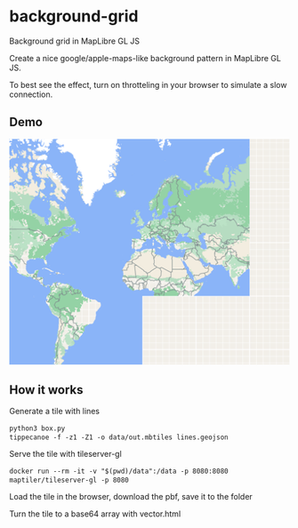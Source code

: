 # background-grid
Background grid in MapLibre GL JS

Create a nice google/apple-maps-like background pattern in MapLibre GL JS.

To best see the effect, turn on throtteling in your browser to simulate a slow connection.

## Demo

<a href="https://wipfli.github.io/background-grid">
<img src="maplibre.png">
</a>

## How it works

Generate a tile with lines

```
python3 box.py
tippecanoe -f -z1 -Z1 -o data/out.mbtiles lines.geojson
```

Serve the tile with tileserver-gl

```
docker run --rm -it -v "$(pwd)/data":/data -p 8080:8080 maptiler/tileserver-gl -p 8080
```

Load the tile in the browser, download the pbf, save it to the folder


Turn the tile to a base64 array with vector.html

